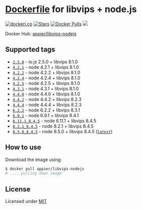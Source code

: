 # [Dockerfile](./Dockerfile) for libvips + node.js

[![dockeri.co](http://dockeri.co/image/appier/libvips-nodejs)](https://hub.docker.com/r/appier/libvips-nodejs/)
[![ Stars](https://img.shields.io/docker/stars/appier/libvips-nodejs.svg?maxAge=2592000)]()
[![Docker Pulls](https://img.shields.io/docker/pulls/appier/libvips-nodejs.svg?maxAge=2592000)]()
[![](https://images.microbadger.com/badges/image/appier/libvips-nodejs.svg)](https://microbadger.com/images/appier/libvips-nodejs "Get your own image badge on microbadger.com")

Docker Hub: [appier/libvips-nodejs](https://hub.docker.com/r/appier/libvips-nodejs/)

## Supported tags

- [`2.5.0`](https://github.com/appier/dockerfile-libvips-nodejs/tree/2.5.0) - io.js 2.5.0 + libvips 8.1.0
- [`4.2.1`](https://github.com/appier/dockerfile-libvips-nodejs/tree/4.2.1) - node 4.2.1 + libvips 8.1.0
- [`4.2.2`](https://github.com/appier/dockerfile-libvips-nodejs/tree/4.2.2) - node 4.2.2 + libvips 8.1.0
- [`4.2.4`](https://github.com/appier/dockerfile-libvips-nodejs/tree/4.2.4) - node 4.2.4 + libvips 8.1.0
- [`4.2.5`](https://github.com/appier/dockerfile-libvips-nodejs/tree/4.2.5) - node 4.2.5 + libvips 8.1.0
- [`4.3.1`](https://github.com/appier/dockerfile-libvips-nodejs/tree/4.3.1) - node 4.3.1 + libvips 8.1.0
- [`4.4.0`](https://github.com/appier/dockerfile-libvips-nodejs/tree/4.4.0) - node 4.4.0 + libvips 8.1.0
- [`4.4.2`](https://github.com/appier/dockerfile-libvips-nodejs/tree/4.4.2) - node 4.4.2 + libvips 8.2.3
- [`4.4.4`](https://github.com/appier/dockerfile-libvips-nodejs/tree/4.4.4) - node 4.4.4 + libvips 8.2.3
- [`6.2.2`](https://github.com/appier/dockerfile-libvips-nodejs/tree/6.2.2_8.3.1) - node 6.2.2 + libvips 8.3.1
- [`6.9.1`](https://github.com/appier/dockerfile-libvips-nodejs/tree/6.9.1_8.4.1) - node 6.9.1 + libvips 8.4.1
- [`6.11.1_8.4.5`](https://github.com/appier/dockerfile-libvips-nodejs/tree/6.11.1_8.4.5) - node 6.11.1 + libvips 8.4.5
- [`8.2.1_8.4.5`](https://github.com/appier/dockerfile-libvips-nodejs/tree/8.2.1_8.4.5) - node 8.2.1 + libvips 8.4.5
- [`8.5.0_8.4.5`](https://github.com/appier/dockerfile-libvips-nodejs/tree/8.5.0_8.4.5) - node 8.5.0 + libvips 8.4.5 ([`latest`](https://github.com/appier/dockerfile-libvips-nodejs/tree/master))

## How to use

Download the image using:

```bash
$ docker pull appier/libvips-nodejs
# .... pulling down image
```

## License

Licensed under [MIT](http://opensource.org/licenses/mit-license.html)
